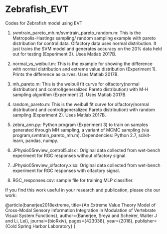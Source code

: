 # Zebrafish_EVT
Codes for Zebrafish model using EVT

1. svmtrain_pareto_mh.m/svmtrain_pareto_random.m: This is the Metropolis-Hastings sampling/ random sampling example with pareto distribution for control data.
Olfactory data uses normal distribution. It just trains the SVM model and generates accuracy on the 20% data held out for testing (Experiment 3).
Uses Matlab 2017B.

2. normal_vs_weibull.m: This is the example for showing the difference with normal distribution 
and extreme value distribution (Experiment 1). Prints the difference as curves. Uses Matlab 2017B.

3. mh_pareto.m: This is the weibull fit curve for olfactory(normal distribution) and 
control(generalized Pareto distribution) with M-H sampling algorithm (Experiment 2). Uses Matlab 2017B.

4. random_pareto.m: This is the weibull fit curve for olfactory(normal distribution) 
and control(generalized Pareto distribution) with random sampling (Experiment 2). Uses Matlab 2017B.

5. zebra_ann.py: Python program (Experiment 3) to train on samples generated through MH sampling, a variant of MCMC sampling (via program,svmtrain_pareto_mh.m).
Dependencies: Python 2.7, scikit-learn, pandas, numpy.

6. JPhysio05review_control5.xlsx : Original data collected from wet-bench experiment for RGC responses without olfactory signal.

7. JPhysio05review_olfactory.xlsx: Original data collected from wet-bench experiment for RGC responses with olfactory signal.

8. RGC_responses.csv: sample file for training MLP classifier.

If you find this work useful in your research and publication, please cite our work:

@article{banerjee2018extreme,
  title={An Extreme Value Theory Model of Cross-Modal Sensory Information Integration in Modulation of Vertebrate Visual System Functions},
  author={Banerjee, Sreya and Scheirer, Walter J and Li, Lei},
  journal={bioRxiv},
  pages={423038},
  year={2018},
  publisher={Cold Spring Harbor Laboratory}
}
